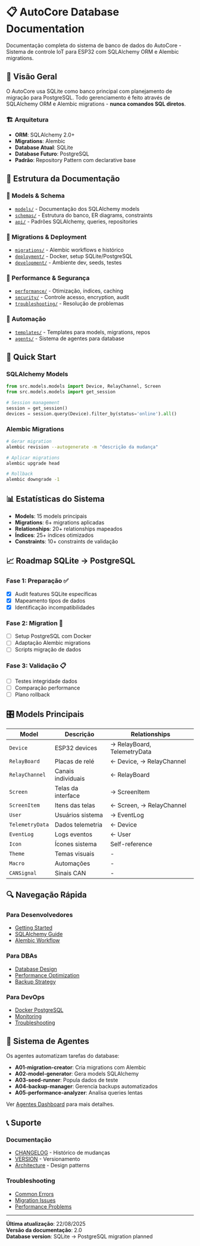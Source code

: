 # 📋 AutoCore Database Documentation

Documentação completa do sistema de banco de dados do AutoCore - Sistema de controle IoT para ESP32 com SQLAlchemy ORM e Alembic migrations.

## 🎯 Visão Geral

O AutoCore usa SQLite como banco principal com planejamento de migração para PostgreSQL. Todo gerenciamento é feito através de SQLAlchemy ORM e Alembic migrations - **nunca comandos SQL diretos**.

### 🏗️ Arquitetura
- **ORM**: SQLAlchemy 2.0+
- **Migrations**: Alembic 
- **Database Atual**: SQLite
- **Database Futuro**: PostgreSQL
- **Padrão**: Repository Pattern com declarative base

## 📁 Estrutura da Documentação

### 🔧 Models & Schema
- [`models/`](./models/) - Documentação dos SQLAlchemy models
- [`schemas/`](./schemas/) - Estrutura do banco, ER diagrams, constraints
- [`api/`](./api/) - Padrões SQLAlchemy, queries, repositories

### 🔄 Migrations & Deployment  
- [`migrations/`](./migrations/) - Alembic workflows e histórico
- [`deployment/`](./deployment/) - Docker, setup SQLite/PostgreSQL
- [`development/`](./development/) - Ambiente dev, seeds, testes

### 🚀 Performance & Segurança
- [`performance/`](./performance/) - Otimização, índices, caching
- [`security/`](./security/) - Controle acesso, encryption, audit
- [`troubleshooting/`](./troubleshooting/) - Resolução de problemas

### 🤖 Automação
- [`templates/`](./templates/) - Templates para models, migrations, repos
- [`agents/`](./agents/) - Sistema de agentes para database

## 🚀 Quick Start

### SQLAlchemy Models
```python
from src.models.models import Device, RelayChannel, Screen
from src.models.models import get_session

# Session management
session = get_session()
devices = session.query(Device).filter_by(status='online').all()
```

### Alembic Migrations
```bash
# Gerar migration
alembic revision --autogenerate -m "descrição da mudança"

# Aplicar migrations
alembic upgrade head

# Rollback
alembic downgrade -1
```

## 📊 Estatísticas do Sistema

- **Models**: 15 models principais
- **Migrations**: 6+ migrations aplicadas
- **Relationships**: 20+ relationships mapeados
- **Índices**: 25+ índices otimizados
- **Constraints**: 10+ constraints de validação

## 📈 Roadmap SQLite → PostgreSQL

### Fase 1: Preparação ✅
- [x] Audit features SQLite específicas
- [x] Mapeamento tipos de dados
- [x] Identificação incompatibilidades

### Fase 2: Migration 🔄
- [ ] Setup PostgreSQL com Docker
- [ ] Adaptação Alembic migrations
- [ ] Scripts migração de dados

### Fase 3: Validação 📋
- [ ] Testes integridade dados
- [ ] Comparação performance
- [ ] Plano rollback

## 🎛️ Models Principais

| Model | Descrição | Relationships |
|-------|-----------|---------------|
| `Device` | ESP32 devices | → RelayBoard, TelemetryData |
| `RelayBoard` | Placas de relé | ← Device, → RelayChannel |
| `RelayChannel` | Canais individuais | ← RelayBoard |
| `Screen` | Telas da interface | → ScreenItem |
| `ScreenItem` | Itens das telas | ← Screen, → RelayChannel |
| `User` | Usuários sistema | → EventLog |
| `TelemetryData` | Dados telemetria | ← Device |
| `EventLog` | Logs eventos | ← User |
| `Icon` | Ícones sistema | Self-reference |
| `Theme` | Temas visuais | - |
| `Macro` | Automações | - |
| `CANSignal` | Sinais CAN | - |

## 🔍 Navegação Rápida

### Para Desenvolvedores
- [Getting Started](./development/getting-started.md)
- [SQLAlchemy Guide](./development/sqlalchemy-guide.md)
- [Alembic Workflow](./development/alembic-workflow.md)

### Para DBAs
- [Database Design](./architecture/database-design.md)
- [Performance Optimization](./performance/query-optimization.md)
- [Backup Strategy](./deployment/backup-strategy.md)

### Para DevOps
- [Docker PostgreSQL](./deployment/docker-postgres.md)
- [Monitoring](./deployment/monitoring.md)
- [Troubleshooting](./troubleshooting/common-errors.md)

## 🤖 Sistema de Agentes

Os agentes automatizam tarefas do database:

- **A01-migration-creator**: Cria migrations com Alembic
- **A02-model-generator**: Gera models SQLAlchemy
- **A03-seed-runner**: Popula dados de teste
- **A04-backup-manager**: Gerencia backups automatizados
- **A05-performance-analyzer**: Analisa queries lentas

Ver [Agentes Dashboard](./agents/dashboard.md) para mais detalhes.

## 📞 Suporte

### Documentação
- [CHANGELOG](./CHANGELOG.md) - Histórico de mudanças
- [VERSION](./VERSION.md) - Versionamento
- [Architecture](./architecture/) - Design patterns

### Troubleshooting
- [Common Errors](./troubleshooting/common-errors.md)
- [Migration Issues](./troubleshooting/migration-issues.md)
- [Performance Problems](./troubleshooting/performance-problems.md)

---

**Última atualização**: 22/08/2025  
**Versão da documentação**: 2.0  
**Database version**: SQLite → PostgreSQL migration planned